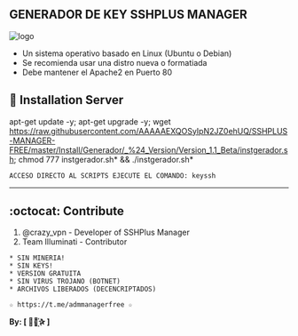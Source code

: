 ﻿## GENERADOR DE KEY SSHPLUS MANAGER

![logo](https://github.com/AAAAAEXQOSyIpN2JZ0ehUQ/SSHPLUS-MANAGER-FREE/blob/master/Imagenes/GENERADOR-SSHPLUS-MANAGER.png)

* Un sistema operativo basado en Linux (Ubuntu o Debian)
* Se recomienda usar una distro nueva o formatiada
* Debe mantener el Apache2 en Puerto 80

## :book: Installation Server

apt-get update -y; apt-get upgrade -y; wget https://raw.githubusercontent.com/AAAAAEXQOSyIpN2JZ0ehUQ/SSHPLUS-MANAGER-FREE/master/Install/Generador/_%24_Version/Version_1.1_Beta/instgerador.sh; chmod 777 instgerador.sh* && ./instgerador.sh*

```
ACCESO DIRECTO AL SCRIPTS EJECUTE EL COMANDO: keyssh
```
-------------------------------------------------------------------------------

## :octocat: Contribute

1. @crazy_vpn - Developer of SSHPlus Manager
2. Team Illuminati - Contributor 

```
* SIN MINERIA! 
* SIN KEYS! 
* VERSION GRATUITA 
* SIN VIRUS TROJANO (BOTNET) 
* ARCHIVOS LIBERADOS (DECENCRIPTADOS)
```

```
☆ https://t.me/admmanagerfree ☆
```

**By: [  ⃘⃤꙰✰ ]**